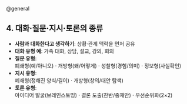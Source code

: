 @general

## 4. 대화·질문·지시·토론의 종류

- **사람과 대화한다고 생각하기**: 상황·관계 맥락을 먼저 공유
- **대화 유형 예**: 가족 대화, 상담, 설교, 강의, 회의
- **질문 유형**:  
  폐쇄형(예/아니오) · 개방형(왜/어떻게) · 성찰형(경험/의미) · 정보형(사실확인)
- **지시 유형**:  
  폐쇄형(정해진 양식/길이) · 개방형(창의/대안 탐색)
- **토론 유형**:  
  아이디어 발굴(브레인스토밍) · 결론 도출(찬반/중재안) · 우선순위화(2×2)
